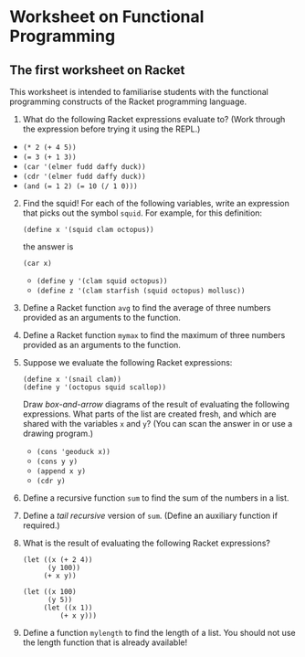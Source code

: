 # Worksheet on Functional Programming

## The first worksheet on Racket

This worksheet is intended to familiarise students with the 
functional programming constructs of the Racket programming language. 


1. What do the following Racket expressions evaluate to? (Work through the expression before trying it using the REPL.)  
  - `(* 2 (+ 4 5))`
  - `(= 3 (+ 1 3))`
  - `(car '(elmer fudd daffy duck))`
  - `(cdr '(elmer fudd daffy duck))`
  - `(and (= 1 2) (= 10 (/ 1 0)))`

2. Find the squid! For each of the following variables, write an expression that picks out the symbol `squid`. 
   For example, for this definition:
   ```
   (define x '(squid clam octopus))
   ```
   the answer is
   ```
   (car x)
   ```
   - `(define y '(clam squid octopus))`
   - `(define z '(clam starfish (squid octopus) mollusc))`

3. Define a Racket function `avg` to find the average of three numbers provided as an arguments to the function.

4. Define a Racket function `mymax` to find the maximum of three numbers provided as an arguments to the function.

5. Suppose we evaluate the following Racket expressions:
   ```
   (define x '(snail clam))
   (define y '(octopus squid scallop))
   ```
   Draw *box-and-arrow* diagrams of the result of evaluating the following expressions. 
   What parts of the list are created fresh, and which are shared with the variables `x` and `y`?
   (You can scan the answer in or use a drawing program.)
   - `(cons 'geoduck x))`
   - `(cons y y)`
   - `(append x y)`
   - `(cdr y)`

6. Define a recursive function `sum` to find the sum of the numbers in a list.

7. Define a *tail recursive* version of `sum`. (Define an auxiliary function if required.)

8. What is the result of evaluating the following Racket expressions?
   ```
   (let ((x (+ 2 4))
         (y 100))
        (+ x y))
   ```
   ```
   (let ((x 100) 
         (y 5)) 
        (let ((x 1)) 
            (+ x y)))
   ```

9. Define a function `mylength` to find the length of a list. 
   You should not use the length function that is already available!
